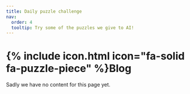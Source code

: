 ```yaml
---
title: Daily puzzle challenge
nav:
  order: 4
  tooltip: Try some of the puzzles we give to AI!
---
```


# {% include icon.html icon="fa-solid fa-puzzle-piece" %}Blog

Sadly we have no content for this page yet. 

<!--
{% include section.html %}

{% include search-box.html %}

{% include tags.html tags=site.tags %}

{% include search-info.html %}

{% include list.html data="posts" component="post-excerpt" %}
-->
